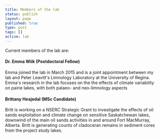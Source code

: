 ```yaml
---
title: Members of the lab
status: publish
layout: page
published: true
type: post
tags: []
active: lab
---
```


Current members of the lab are:

#### Dr. Emma Wiik (Postdoctoral Fellow)

Emma joined the lab in March 2015 and is a joint appointment between my lab and Peter Leavitt's Limnology Laboratory at the University of Regina. Emma's research in the lab focuses on the the effects of climate variability on pairie lakes, with both palaeo- and neo-limnology aspects

#### Brittany Hesjedal (MSc Candidate)

Britt is working on a NSERC Strategic Grant to investigate the effects of oil sands exploitation and climate change on sensitive Saskatchewan lakes, downwind of the main oil sands activities in and around Fort MacMurray, Alberta. Britt is generating counts of cladoceran remains in sediment cores from the project study lakes.
